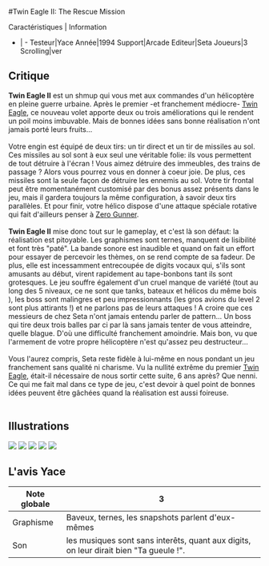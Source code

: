 #Twin Eagle II: The Rescue Mission

Caractéristiques | Information
- | -
Testeur|Yace
Année|1994
Support|Arcade
Editeur|Seta
Joueurs|3
Scrolling|ver

## Critique
<b>Twin Eagle II</b> est un shmup qui vous met aux commandes d'un hélicoptère en pleine guerre urbaine. Après le premier -et franchement médiocre- <a href="index.php?page=fiche&id=184">Twin Eagle</a>, ce nouveau volet apporte deux ou trois améliorations qui le rendent un poil moins imbuvable. Mais de bonnes idées sans bonne réalisation n'ont jamais porté leurs fruits...<br/><br/>Votre engin est équipé de deux tirs: un tir direct et un tir de missiles au sol. Ces missiles au sol sont à eux seul une véritable folie: ils vous permettent de tout détruire à l'écran ! Vous aimez détruire des immeubles, des trains de passage ? Alors vous pourrez vous en donner à coeur joie. De plus, ces missiles sont la seule façon de détruire les ennemis au sol. Votre tir frontal peut être momentanément customisé par des bonus assez présents dans le jeu, mais il gardera toujours la même configuration, à savoir deux tirs parallèles. Et pour finir, votre hélico dispose d'une attaque spéciale rotative qui fait d'ailleurs penser à <a href="index.php?page=fiche&id=452">Zero Gunner</a>. <br/><br/><b>Twin Eagle II</b> mise donc tout sur le gameplay, et c'est là son défaut: la réalisation est pitoyable. Les graphismes sont ternes, manquent de lisibilité et font très "paté". La bande sonore est inaudible et quand on fait un effort pour essayer de percevoir les thèmes, on se rend compte de sa fadeur. De plus, elle est incessamment entrecoupée de digits vocaux qui, s'ils sont amusants au début, virent rapidement au tape-bonbons tant ils sont grotesques. Le jeu souffre également d'un cruel manque de variété (tout au long des 5 niveaux, ce ne sont que tanks, bateaux et hélicos du même bois ), les boss sont malingres et peu impressionnants (les gros avions du level 2 sont plus attirants !) et ne parlons pas de leurs attaques ! A croire que ces messieurs de chez Seta n'ont jamais entendu parler de pattern...  Un boss qui tire deux trois balles par ci par là sans jamais tenter de vous atteindre, quelle blague. D'où une difficulté franchement amoindrie. Mais bon, vu que l'armement de votre propre hélicoptère n'est qu'assez peu destructeur... <br/><br/>Vous l'aurez compris, Seta reste fidèle à lui-même en nous pondant un jeu franchement sans qualité ni charisme. Vu la nullité extrême du premier <a href="index.php?page=fiche&id=184">Twin Eagle</a>, était-il nécessaire de nous sortir cette suite, 6 ans après? Que nenni. Ce qui me fait mal dans ce type de jeu, c'est devoir à quel point de bonnes idées peuvent être gâchées quand la réalisation est aussi foireuse.<br/><br/>

## Illustrations
![](http://www.shmup.com/images/thumbs/img_fiche_1_908.gif)
![](http://www.shmup.com/images/thumbs/img_fiche_2_908.gif)
![](http://www.shmup.com/images/thumbs/img_fiche_3_908.gif)
![](http://www.shmup.com/images/thumbs/img_fiche_4_908.gif)
![](http://www.shmup.com/images/thumbs/)

## L'avis Yace
Note globale|3
-|-
Graphisme|Baveux, ternes, les snapshots parlent d'eux-mêmes
Son|les musiques sont sans interêts, quant aux digits, on leur dirait bien "Ta gueule !".
